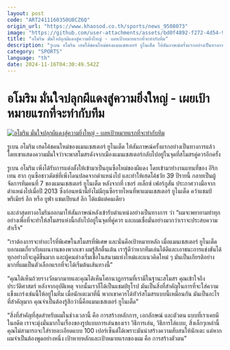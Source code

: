 ```yaml
---
layout: post
code: "ART2411160350U8CZ6Q"
origin_url: "https://www.khaosod.co.th/sports/news_9508073"
image: "https://github.com/user-attachments/assets/bd0f4892-f272-4d54-963b-de8d36aff3db"
title: "อโมริม มั่นใจปลุกผีแดงสู่ความยิ่งใหญ่ - เผยเป้าหมายแรกที่จะทำกับทีม"
description: "รูเบน อโมริม เฮดโค้ชคนใหม่ของแมนเชสเตอร์ ยูไนเต็ด ให้สัมภาษณ์ครั้งแรกอย่างเป็นทางการแล้ว โดยเขาแสดงความมั่นใจว่าจะพาสโมสรดังจากเมืองแมนเชสเตอร์"
category: "SPORTS"
language: "th"
date: 2024-11-16T04:30:49.542Z
---
```


# อโมริม มั่นใจปลุกผีแดงสู่ความยิ่งใหญ่ - เผยเป้าหมายแรกที่จะทำกับทีม

[![อโมริม มั่นใจปลุกผีแดงสู่ความยิ่งใหญ่ - เผยเป้าหมายแรกที่จะทำกับทีม](https://www.khaosod.co.th/wpapp/uploads/2024/11/amorim.jpg "อโมริม มั่นใจปลุกผีแดงสู่ความยิ่งใหญ่ - เผยเป้าหมายแรกที่จะทำกับทีม")](https://www.khaosod.co.th/wpapp/uploads/2024/11/amorim.jpg)

รูเบน อโมริม เฮดโค้ชคนใหม่ของแมนเชสเตอร์ ยูไนเต็ด ให้สัมภาษณ์ครั้งแรกอย่างเป็นทางการแล้ว โดยเขาแสดงความมั่นใจว่าจะพาสโมสรดังจากเมืองแมนเชสเตอร์กลับไปอยู่ในจุดที่สโมสรคู่ควรอีกครั้ง

รูเบน อโมริม เพิ่งได้รับการแต่งตั้งให้เข้ามาเป็นกุนซือใหม่ของผีแดง โดยเข้ามาทำงานแทนที่ของ อีริก เทน ฮาก กุนซือชาวดัตช์ที่เพิ่งโดนปลดจากตำแหน่งไป และทำให้เฮดโค้ชวัย 39 ปีรายนี้ กลายเป็นผู้จัดการทีมคนที่ 7 ของแมนเชสเตอร์ ยูไนเต็ด หลังจากที่ เซอร์ อเล็กซ์ เฟอร์กูสัน ประกาศวางมือจากตำแหน่งไปเมื่อปี 2013 ซึ่งก่อนหน้านี้ยังไม่มีกุนซือรายไหนที่พาแมนเชสเตอร์ ยูไนเต็ด คว้าแชมป์พรีเมียร์ ลีก หรือ ยูฟ่า แชมเปียนส์ ลีก ได้แม้แต่คนเดียว

และล่าสุดทางอโมริมออกมาให้สัมภาษณ์หลังเข้ารับตำแหน่งอย่างเป็นทางการ ว่า “ผมจะพยายามทำทุกอย่างเพื่อที่จะทำให้สโมสรแห่งนี้กลับไปอยู่ในจุดที่คู่ควร และผมเชื่อมั่นอย่างมากว่าเราจะประสบความสำเร็จ”

“เราต้องการจะทำอะไรที่พิเศษในสโมสรที่พิเศษ และนั่นคือเป้าหมายหลัก เมื่อแมนเชสเตอร์ ยูไนเต็ด บอกผมเกี่ยวกับแผนงานของพวกเขา ผมรู้สึกตื่นเต้น เรารู้ดีว่าหากทีมเล่นได้ดีและเอาชนะการแข่งขันได้ ทุกอย่างก็จะดูดีขึ้นมาก และผู้คนต่างเริ่มเชื่อในสนามแห่งใหม่และแนวคิดใหม่ ๆ มันเป็นเกียรติอย่างมากที่ผมเป็นตัวเลือกแรกที่จะได้เริ่มต้นเส้นทางนี้”

“คุณได้เห็นถ้วยรางวัลมากมายและคุณได้เห็นโศกนาฏกรรมที่เรามีในฐานะสโมสร คุณเข้าใจถึงประวัติศาสตร์ หลังจากอุบัติเหตุ จากนั้นเราก็ได้เป็นแชมป์ยุโรป มันเป็นสิ่งที่สำคัญในการที่จะใส่ความแข็งแกร่งเช่นนี้ให้อยู่ในทีม เมื่อนักเตะมาที่นี่ พวกเขาควรได้ทัวร์สโมสรแบบนี้เหมือนกัน มันเป็นอะไรที่สำคัญมาก คุณจำเป็นต้องรู้สึกว่านี่คือแมนเชสเตอร์ ยูไนเต็ด”

“สิ่งที่สำคัญที่สุดสำหรับผมในช่วงเวลานี้ คือ การสร้างหลักการ, เอกลักษณ์ และตัวตน แบบที่เราเคยมีในอดีต เราจะมุ่งมั่นมากในเรื่องของรูปแบบการเล่นของเรา วิธีการเล่น, วิธีการไล่แบบ, สิ่งเล็กๆเหล่านี้ คุณไม่สามารถจะใส่รายละเอียดแบบ 100 เปอร์เซ็นต์ได้เพราะมันน่าสร้างความสับสนให้นักเตะ แต่หากผมจำเป็นต้องพูดอย่างหนึ่ง เป้าหายหลักและเป้าหมายแรกของผม คือ การสร้างตัวตน”